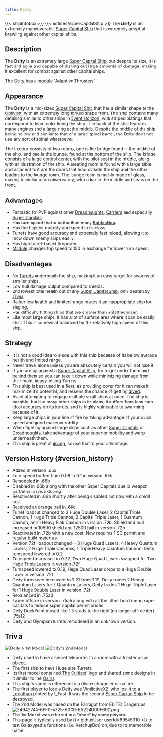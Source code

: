 ```yaml
---
title: Deity
---
```


{{< shipInfobox >}}
{{< notices/superCapitalShip >}}
The **_Deity_** is an extremely maneuverable [Super Capital Ship](:Category:Super_Capital_Ship "wikilink") that is extremely adept at brawling against other capital ships.

## Description

The **Deity** is an extremely large [Super Capital Ship](:Category:Super_Capital_Ship "wikilink"), but despite its size, it is fast and agile and capable of dishing out large amounts of damage, making it excellent for combat against other capital ships.

The Deity has a [module](Ship_Modules "wikilink") \"Adaptive Thrusters\"

## Appearance

The **Deity** is a mid-sized [Super Capital Ship](:Category:Super_Capital_Ship "wikilink") that has a similar shape to the [Oblivion](Oblivion "wikilink"), with an extremely long forked shape front. The ship contains many detailing similar to other ships in [Event Horizon](Event_Horizon "wikilink"), with striped platings that correspond to team color lining the ship. The back of the ship features many engines and a large ring at the middle. Despite the middle of the ship being hollow and similar to that of a large spinal barrel, the Deity does not use any sort of spinal whatsoever.

The Interior consists of two rooms, one is the bridge found in the middle of the ship, and one is the lounge, found at the bottom of the ship. The bridge consists of a large control center, with the pilot seat in the middle, along with an illustration of the ship. A meeting room is found with a large table and adjacent to it are the doors that lead outside the ship and the other leading to the lounge room. The lounge room is mainly made of glass, making it similar to an observatory, with a bar in the middle and seats on the front.

## Advantages

- Fantastic for PvP against other [Dreadnoughts](:Category:Dreadnought "wikilink"), [Carriers](:Category:Carrier "wikilink") and especially [Super Capitals](:Category:Super_Capital_Ship "wikilink").
- Has turn speed that is better than many [Battleships](:Category:Battleship "wikilink").
- Has the highest mobility and speed in its class.
- Turrets have good accuracy and extremely fast reload, allowing it to mow down enemy ships easily.
- Has high turret-based firepower.
- [Module](Ship_Modules "wikilink") changes top speed to 150 in exchange for lower turn speed.

## Disadvantages

- No [Turrets](Turrets "wikilink") underneath the ship, making it an easy target for swarms of smaller ships.
- Low hull damage output compared to shields.
- 2nd lowest total health out of any [Super Capital Ship](:Category:Super_Capital_Ship "wikilink"), only beaten by [Theia](Theia "wikilink").
- Rather low health and limited range makes it an inappropriate ship for sieging.
- Has difficulty hitting ships that are smaller than a [Battlecruiser](:Category:battlecruiser "wikilink").
- Like most large ships, it has a lot of surface area where it can be easily shot. This is somewhat balanced by the relatively high speed of this ship.

## Strategy

- It is not a good idea to siege with this ship because of its below average health and limited range.
- Never travel alone unless you are absolutely certain you will not lose it.
- If you are up against a [Super Capital Ship](:Category:Super_Capital_Ship "wikilink"), try to get under them and behind them so you can take it down while minimizing damage from their main, heavy-hitting Turrets.
- This ship is best used in a fleet, as providing cover for it can make it maximize it\'s potential, and lessens the chance of getting [dived](Galaxy_Slang "wikilink").
- Avoid attempting to engage multiple small ships at once. The ship is capable, but like many other ships in its class; it suffers from less than ideal accuracy on its turrets, and is highly vulnerable to swarming because of it.
- Keep large ships in your line of fire by taking advantage of your quick speed and good maneuverability.
- When fighting against large ships such as other [Super Capitals](:Category:Super_Capital_Ship "wikilink") or [Dreadnoughts](:Category:Dreadnought "wikilink"), take advantage of your superior mobility and warp underneath them.
- This ship is great at [diving](Galaxy_Terminology "wikilink"), so use that to your advantage.

## Version History {#version_history}

- Added in version .65b
- Turn speed buffed from 0.08 to 0.1 in version .66b
- Remodeled in .66b
- Disabled in .66b along with the other Super Capitals due to weapon part/alien device duping
- Reactivated in .66b shortly after being disabled but now with a credit cost
- Received an orange trail in .66c
- Turret loadout changed to 2 Huge Double Laser, 2 Capital Triple Cannon, 1 Huge Triple Cannon, 2 Capital Triple Laser, 1 Quantum Cannon, and 1 Heavy Flak Cannon in version .72b. Shield and hull increased to 10500 shield and 12500 hull in version .72b
- Reactivated in .72b with a new cost: Now requires 1 SC permit and regular build materials
- Version 72f: loadout changed---3 Huge Quad Lasers; 4 Heavy Quantum Lasers; 2 Huge Triple Cannons; 1 Triple Heavy Quantum Cannon; Deity turnspeed lowered to 0.2
- Turnspeed increased to 0.22, Two Huge Quad Lasers swapped for Two Huge Triple Lasers in version .72f
- Turnspeed lowered to 0.19, Huge Quad Laser drops to a Huge Double Laser in version .72f
- Deity turnspeed increased to 0.21 from 0.19, Deity trades 2 Heavy Quantum Lasers for 2 Quantum Lasers, Deity trades 1 Huge Triple Laser for 1 Huge Double Laser in version .72f
- Rebalanced in .75a3
- Taken offsale in version .75a5 along with all the other build menu super capitals to reduce super capital permit prices
- Deity DockPoint moved like 1.8 studs to the right (no longer off-center) .75a12
- Deity and Olympian turrets remodeled in an unknown version.

## Trivia

![Deity's 1st Model](Old_Deity-icon.png "Deity's 1st Model") ![Deity's
2nd Model](Deityold-icon.png "Deity's 2nd Model")

- Deity used to have a secret teleporter to a room with a toaster as an object.
- The first ship to have Huge size [Turrets](Turrets "wikilink").
- Its first model contained [The Cultists](The_Cultists "wikilink")\' logo and shared some designs in it similar to the [Osiris](Osiris "wikilink").
- This ship\'s name is reference to a divine character or nature.
- The first player to lose a Deity was VindictiveXZ, who lost it to a [Leviathan](Leviathan "wikilink") piloted by 1_Fast. It was the second [Super Capital Ship](:Category:Super_Capital_Ship "wikilink") to be destroyed.
- The 2nd Model was based on the Farragut from ELITE: Dangerous![](E4942744-6FF0-4725-A0C9-EA224D00F692.png "E4942744-6FF0-4725-A0C9-EA224D00F692.png")
- The 1st Model was referred to a \"shoe\" by some players.
- This page is typically used by {{< githubUser userId=69545310 >}} to test Galaxypedia functions (i.e. KetchupBot) on, due to its memorable name

